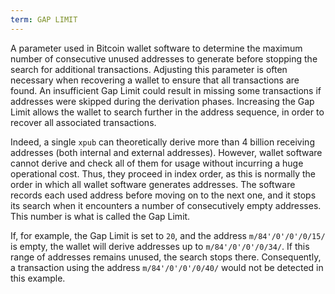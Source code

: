 ```yaml
---
term: GAP LIMIT
---
```


A parameter used in Bitcoin wallet software to determine the maximum number of consecutive unused addresses to generate before stopping the search for additional transactions. Adjusting this parameter is often necessary when recovering a wallet to ensure that all transactions are found. An insufficient Gap Limit could result in missing some transactions if addresses were skipped during the derivation phases. Increasing the Gap Limit allows the wallet to search further in the address sequence, in order to recover all associated transactions.

Indeed, a single `xpub` can theoretically derive more than 4 billion receiving addresses (both internal and external addresses). However, wallet software cannot derive and check all of them for usage without incurring a huge operational cost. Thus, they proceed in index order, as this is normally the order in which all wallet software generates addresses. The software records each used address before moving on to the next one, and it stops its search when it encounters a number of consecutively empty addresses. This number is what is called the Gap Limit.

If, for example, the Gap Limit is set to `20`, and the address `m/84'/0'/0'/0/15/` is empty, the wallet will derive addresses up to `m/84'/0'/0'/0/34/`. If this range of addresses remains unused, the search stops there. Consequently, a transaction using the address `m/84'/0'/0'/0/40/` would not be detected in this example.